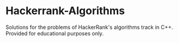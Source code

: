 # Hackerrank-Algorithms
Solutions for the problems of HackerRank's algorithms track in C++. Provided for educational purposes only.

